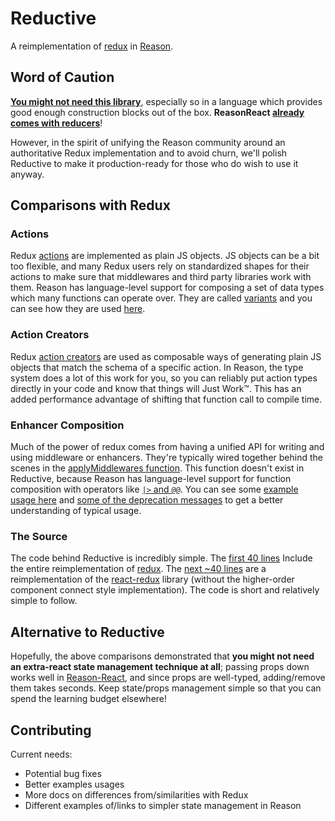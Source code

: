 # Reductive

A reimplementation of [redux](https://github.com/reactjs/redux) in [Reason](https://github.com/facebook/reason).

## Word of Caution

**[You might not need this library](https://medium.com/@dan_abramov/you-might-not-need-redux-be46360cf367)**, especially so in a language which provides good enough construction blocks out of the box. **ReasonReact [already comes with reducers](https://reasonml.github.io/reason-react/blog/2017/09/01/reducers.html)**!

However, in the spirit of unifying the Reason community around an authoritative Redux implementation and to avoid churn, we'll polish Reductive to make it production-ready for those who do wish to use it anyway.

## Comparisons with Redux

### Actions
Redux [actions](http://redux.js.org/docs/basics/Actions.html) are implemented as plain JS objects. JS objects can be a bit too flexible, and many Redux users rely on standardized shapes for their actions to make sure that middlewares and third party libraries work with them. Reason has language-level support for composing a set of data types which many functions can operate over. They are called [variants](https://reasonml.github.io/docs/en/variant.html) and you can see how they are used [here](https://github.com/reasonml-community/reductive/blob/master/examples/basic/simpleStore.re).

### Action Creators
Redux [action creators](http://redux.js.org/docs/basics/Actions.html#action-creators) are used as composable ways of generating plain JS objects that match the schema of a specific action. In Reason, the type system does a lot of this work for you, so you can reliably put action types directly in your code and know that things will Just Work™. This has an added performance advantage of shifting that function call to compile time.

### Enhancer Composition
Much of the power of redux comes from having a unified API for writing and using middleware or enhancers. They're typically wired together behind the scenes in the [applyMiddlewares function](http://redux.js.org/docs/api/applyMiddleware.html). This function doesn't exist in Reductive, because Reason has language-level support for function composition with operators like [`|>` and `@@`](https://caml.inria.fr/pub/docs/manual-ocaml/libref/Pervasives.html#6_Compositionoperators). You can see some [example usage here](https://github.com/reasonml-community/reductive/blob/master/examples/immutable/timeTravelStore.re#L86-L87) and [some of the deprecation messages](https://github.com/reasonml-community/reductive/blob/master/src/reductive.rei#L39-L112) to get a better understanding of typical usage.

### The Source
The code behind Reductive is incredibly simple. The [first 40 lines](https://github.com/reasonml-community/reductive/blob/master/src/reductive.re#L1-L40) Include the entire reimplementation of [redux](https://github.com/reactjs/redux). The [next ~40 lines](https://github.com/reasonml-community/reductive/blob/master/src/reductive.re#L42-L83) are a reimplementation of the [react-redux](https://github.com/reactjs/react-redux) library (without the higher-order component connect style implementation). The code is short and relatively simple to follow.

## Alternative to Reductive

Hopefully, the above comparisons demonstrated that **you might not need an extra-react state management technique at all**; passing props down works well in [Reason-React](https://github.com/reasonml/reason-react), and since props are well-typed, adding/remove them takes seconds. Keep state/props management simple so that you can spend the learning budget elsewhere!

## Contributing
Current needs:

* Potential bug fixes
* Better examples usages
* More docs on differences from/similarities with Redux
* Different examples of/links to simpler state management in Reason
